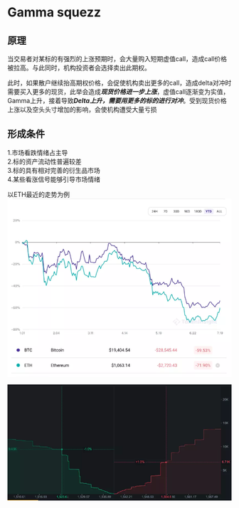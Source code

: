 # Gamma squezz  

## 原理
当交易者对某标的有强烈的上涨预期时，会大量购入短期虚值call，造成call价格被拉高。与此同时，机构投资者会选择卖出此期权。  

此时，如果散户继续抬高期权价格，会促使机构卖出更多的call，造成delta对冲时需要买入更多的现货，此举会造成***现货价格进一步上涨***，虚值call逐渐变为实值，Gamma上升，接着导致***Delta上升，需要用更多的标的进行对冲***。受到现货价格上涨以及空头头寸增加的影响，会使机构遭受大量亏损
  
## 形成条件
1.市场看跌情绪占主导  
2.标的资产流动性普遍较差  
3.标的具有相对完善的衍生品市场  
4.某些看涨信号能够引导市场情绪  
  
  以ETH最近的走势为例
![eth走势](./20220721-111608.png)  

![eth走势](./20220721-111616.png)  